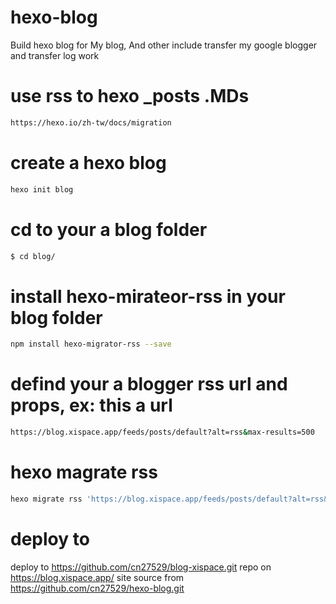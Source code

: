 # hexo-blog

Build hexo blog for My blog, And other include transfer my google blogger and transfer log work

# use rss to hexo \_posts .MDs

```bash
https://hexo.io/zh-tw/docs/migration
```

# create a hexo blog

```bash
hexo init blog
```

# cd to your a blog folder

```bash
$ cd blog/
```

# install hexo-mirateor-rss in your blog folder

```bash
npm install hexo-migrator-rss --save
```

# defind your a blogger rss url and props, ex: this a url

```bash
https://blog.xispace.app/feeds/posts/default?alt=rss&max-results=500

```

# hexo magrate rss

```bash
hexo migrate rss 'https://blog.xispace.app/feeds/posts/default?alt=rss&max-results=10000'
```

# deploy to

deploy to https://github.com/cn27529/blog-xispace.git repo on https://blog.xispace.app/ site source from https://github.com/cn27529/hexo-blog.git
